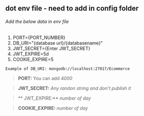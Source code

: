 ## dot env file - need to add in config folder

###### Add the below data in env file

1. PORT={PORT_NUMBER}
2. DB_URI="{database url}/{databasename}"
3. JWT_SECRET={Enter JWT_SECRET}
4. JWT_EXPIRE=5d
5. COOKIE_EXPIRE=5

`Example of DB_URI: mongodb://localhost:27017/Ecommerce`

> **PORT:** You can add _4000_

> **JWT_SECRET:** _Any randon string and don't publish it_

> ** JWT_EXPIRE:** _number of day_

> **COOKIE_EXPIRE:** _number of day_
